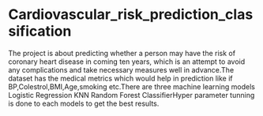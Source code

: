 # Cardiovascular_risk_prediction_classification
The project is about predicting whether a person may have the risk of coronary heart disease in coming ten years, which is an attempt to avoid any complications and take necessary measures well in advance.The dataset has the medical metrics which would help in prediction like if BP,Colestrol,BMI,Age,smoking etc.There are three machine learning models 
Logistic Regression
KNN 
Random Forest ClassifierHyper parameter tunning is done to each models to get the best results.
